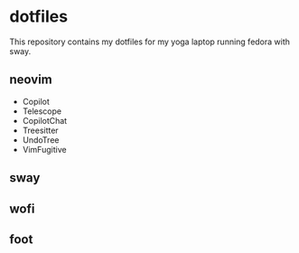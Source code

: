# dotfiles
This repository contains my dotfiles for my yoga laptop running fedora with sway.

## neovim
- Copilot
- Telescope
- CopilotChat
- Treesitter
- UndoTree
- VimFugitive 

## sway

## wofi

## foot
